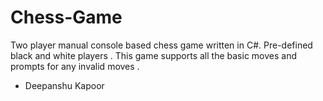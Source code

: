 # Chess-Game

Two player manual console based chess game written in C#. Pre-defined black and white players . This game supports all the basic moves and prompts for any invalid moves . 

- Deepanshu Kapoor
